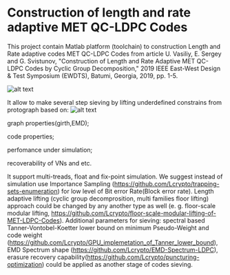 # Construction of length and rate adaptive MET QC-LDPC Codes
This project contain Matlab platform (toolchain)  to construction Length and Rate adaptive codes MET QC-LDPC Codes from article U. Vasiliy, E. Sergey and G. Svistunov, "Construction of Length and Rate Adaptive MET QC-LDPC Codes by Cyclic Group Decomposition," 2019 IEEE East-West Design & Test Symposium (EWDTS), Batumi, Georgia, 2019, pp. 1-5.


![alt text](https://github.com/Lcrypto/Length-und-Rate-adaptive-code/blob/master/MET_LDPC_2013.jpg)

It allow to make several step sieving by lifting underdefined constrains from protograph based on: 
![alt text](https://www.google.com/search?q=Construction+of+Length+and+Rate+Adaptive+MET+QC-LDPC+Codes+by+Cyclic+Group+Decomposition&sxsrf=ALeKk03bd-uv9YX-saMfe1RdQnUUh-oggQ:1592058986590&source=lnms&tbm=isch&sa=X&ved=2ahUKEwiLp-3ygf_pAhWxxIsKHYKUDpUQ_AUoAXoECAsQAw&biw=1920&bih=947#imgrc=jm69lizAxsLY-M)

graph properties(girth,EMD);

code properties;

perfomance under simulation; 

recoverability of VNs and etc.


It support multi-treads, float and fix-point simulation. We suggest instead of simulation use Importance Sampling (https://github.com/Lcrypto/trapping-sets-enumeration) for low level of Bit error Rate(Block error rate). Length adaptive lifting (cyclic group decomprosition, multi families floor lifting) approach could be changed by any another type as well (e. g. floor-scale modular lifting, https://github.com/Lcrypto/floor-scale-modular-lifting-of-MET-LDPC-Codes). Additional parameters for sieving: spectral based Tanner-Vontobel-Koetter lower bound on minimum Pseudo-Weight and code weight (https://github.com/Lcrypto/GPU_implemetation_of_Tanner_lower_bound), EMD Spectrum shape (https://github.com/Lcrypto/EMD-Spectrum-LDPC), erasure recovery capability(https://github.com/Lcrypto/puncturing-optimization) could be applied as another stage of codes sieving.
